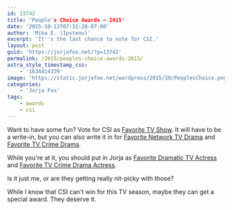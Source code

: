 ```yaml
---
id: 13742
title: 'People's Choice Awards — 2015'
date: '2015-10-13T07:31:28-07:00'
author: 'Mika E. (Ipstenu)'
excerpt: 'It''s the last chance to vote for CSI.'
layout: post
guid: 'https://jorjafox.net/?p=13742'
permalink: /2015/peoples-choice-awards-2015/
astra_style_timestamp_css:
    - '1634414339'
image: 'https://static.jorjafox.net/wordpress/2015/10/PeoplesChoice.png'
categories:
    - 'Jorja Fox'
tags:
    - awards
    - csi
---
```


Want to have some fun? Vote for CSI as [Favorite TV Show](http://vote.peopleschoice.com/#!/home/all/27/2). It will have to be a write-in, but you can also write it in for [Favorite Network TV Drama](http://vote.peopleschoice.com/#!/home/all/30/2) and [Favorite TV Crime Drama](http://vote.peopleschoice.com/#!/home/all/35/2).

While you're at it, you should put in Jorja as [Favorite Dramatic TV Actress](http://vote.peopleschoice.com/#!/home/all/32/2) and [Favorite TV Crime Drama Actress](http://vote.peopleschoice.com/#!/home/all/80/2).

Is it just me, or are they getting really nit-picky with those?

While I know that CSI can't win for this TV season, maybe they can get a special award. They deserve it.
